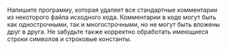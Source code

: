 Напишите программу, которая удаляет все стандартные комментарии из некоторого файла исходного кода. 
Комментарии в коде могут быть как однострочными, так и многострочными, но не могут быть вложены друг в друга. 
Не забудьте также корректно обработать имеющиеся строки символов и строковые константы.

